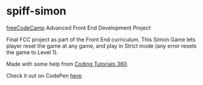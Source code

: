 # spiff-simon

 
<a href="https://freecodecamp.com">freeCodeCamp</a> Advanced Front End Development Project
 
Final FCC project as part of the Front End curriculum.
This Simon Game lets player reset the game at any game, and play in Strict mode (any error resets the game to Level 1).

Made with some help from <a href="https://www.youtube.com/user/pizzapokerguy87">Coding Tutorials 360</a>.

Check it out on CodePen <a href="https://codepen.io/usaspiff/full/XRYNNp/">here</a>.
